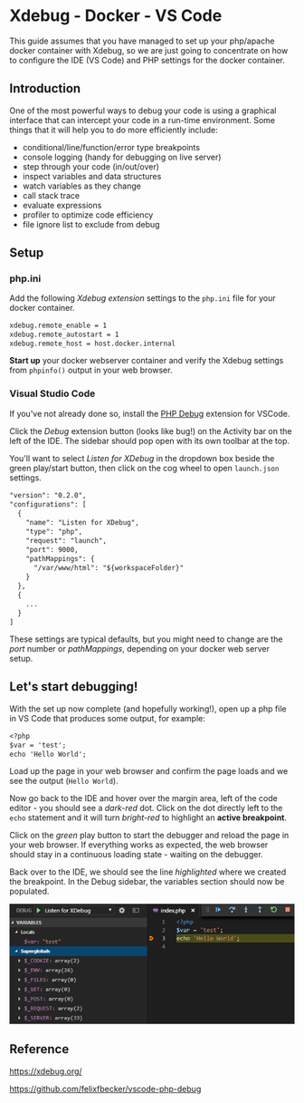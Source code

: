 # Xdebug - Docker - VS Code
This guide assumes that you have managed to set up your php/apache docker container with Xdebug, so we are just going to concentrate on how to configure the IDE (VS Code) and PHP settings for the docker container.

## Introduction
One of the most powerful ways to debug your code is using a graphical interface that can intercept your code in a run-time environment. Some things that it will help you to do more efficiently include:

-   conditional/line/function/error type breakpoints
-   console logging (handy for debugging on live server)
-   step through your code (in/out/over)
-   inspect variables and data structures
-   watch variables as they change
-   call stack trace
-   evaluate expressions
-   profiler to optimize code efficiency
-   file ignore list to exclude from debug

## Setup

### php.ini
Add the following *Xdebug extension* settings to the `php.ini` file for your docker container.
```
xdebug.remote_enable = 1
xdebug.remote_autostart = 1
xdebug.remote_host = host.docker.internal
```
**Start up** your docker webserver container and verify the Xdebug settings from `phpinfo()` output in your web browser.

### Visual Studio Code
If you've not already done so, install the [PHP Debug](https://github.com/felixfbecker/vscode-php-debug) extension for VSCode.

Click the *Debug* extension button (looks like bug!) on the Activity bar on the left of the IDE. The sidebar should pop open with its own toolbar at the top.

You'll want to select *Listen for XDebug* in the dropdown box beside the green play/start button, then click on the cog wheel to open `launch.json` settings.
```
"version": "0.2.0",
"configurations": [
  {
    "name": "Listen for XDebug",
    "type": "php",
    "request": "launch",
    "port": 9000,
    "pathMappings": {
      "/var/www/html": "${workspaceFolder}"
    }
  },
  {
    ...
  }
]
```
These settings are typical defaults, but you might need to change are the *port* number or *pathMappings*, depending on your docker web server setup.

## Let's start debugging!
With the set up now complete (and hopefully working!), open up a php file in VS Code that produces some output, for example:
```
<?php
$var = 'test';
echo 'Hello World';
```
Load up the page in your web browser and confirm the page loads and we see the output (`Hello World`).

Now go back to the IDE and hover over the margin area, left of the code editor - you should see a *dark-red* dot. Click on the dot directly left to the `echo` statement and it will turn *bright-red* to highlight an **active breakpoint**. 

Click on the *green* play button to start the debugger and reload the page in your web browser. If everything works as expected, the web browser should stay in a continuous loading state - waiting on the debugger.

Back over to the IDE, we should see the line *highlighted* where we created the breakpoint. In the Debug sidebar,  the variables section should now be populated.

![VSCode PHP Debug with Xdebug running on Docker](./img/php-debug.png)

## Reference
https://xdebug.org/

https://github.com/felixfbecker/vscode-php-debug

